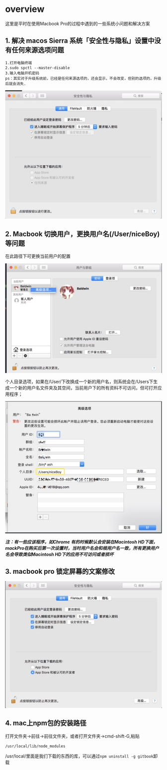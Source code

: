 # overview

这里是平时在使用Macbook Pro的过程中遇到的一些系统小问题和解决方案

## 1\. 解决 macos Sierra 系统「安全性与隐私」设置中没有任何来源选项问题

```
1.打开电脑终端
2.sudo spctl --master-disable
3.输入电脑开机密码
ps：其实对于升级系统前，已经是任何来源选项的，还会显示，不会改变，但别的选项的，升级后就会消失.
```

![](../../static/images/macbook/preference1.png)

## 2\. Macbook 切换用户，更换用户名(/User/niceBoy)等问题

在此路径下可更换当前用户的配置

![](../../static/images/macbook/group1.png)

个人目录选项，如果在/User/下改换成一个新的用户名，则系统会在/Users下生成一个新的用户名文件夹及其空间，当前用户下的所有资料不可访问，但可打开应用程序；

![](../../static/images/macbook/group2.png)

**_注：有一些应该程序，如Chrome 有的时候默认会安装在Macintosh HD下面，mackPro在购买后第一次设置时，当时用户名会和根用户名一致，所有更换用户名会导致类似Macintosh HD下的应用不可访问或者损坏_**

## 3\. macbook pro 锁定屏幕的文案修改

![](../../static/images/macbook/lock_screen_hint.png)

## 4\. mac上npm包的安装路径

打开文件夹->前往->前往文件夹，或者打开文件夹->cmd-shift-G,粘贴

```
/usr/local/lib/node_modules
```

/usr/local/里面是我们下载的东西的库，可以通过`npm uninstall -g gitbook`卸载
